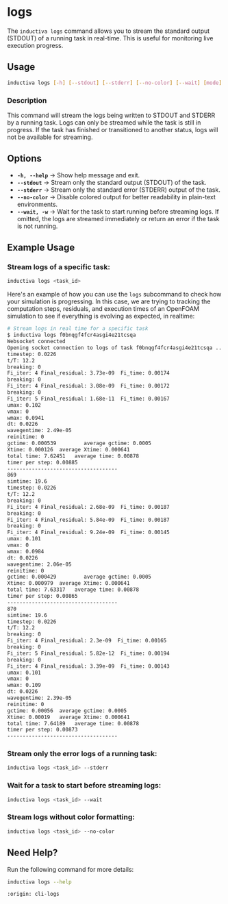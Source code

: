 # logs

The `inductiva logs` command allows you to stream the standard output (STDOUT) of a running task in real-time. This is useful for monitoring live execution progress.

## Usage

```sh
inductiva logs [-h] [--stdout] [--stderr] [--no-color] [--wait] [mode] <task_id>
```

### Description
This command will stream the logs being written to STDOUT and STDERR by a running task. 
Logs can only be streamed while the task is still in progress. If the task has finished
or transitioned to another status, logs will not be available for streaming.

## Options

- **`-h, --help`** → Show help message and exit.
- **`--stdout`** → Stream only the standard output (STDOUT) of the task.
- **`--stderr`** → Stream only the standard error (STDERR) output of the task.
- **`--no-color`** → Disable colored output for better readability in plain-text environments.
- **`--wait, -w`** → Wait for the task to start running before streaming logs. If omitted, the logs are streamed immediately or return an error if the task is not running.

## Example Usage

### Stream logs of a specific task:
```sh
inductiva logs <task_id>
```


Here's an example of how you can use the `logs` subcommand to check how your
simulation is progressing. In this case, we are trying to tracking the computation
steps, residuals, and execution times of an OpenFOAM simulation to see if everything
is evolving as expected, in realtime:

```bash
# Stream logs in real time for a specific task
$ inductiva logs f0bnqgf4fcr4asgi4e21tcsqa
Websocket connected
Opening socket connection to logs of task f0bnqgf4fcr4asgi4e21tcsqa ...
timestep: 0.0226
t/T: 12.2
breaking: 0
Fi_iter: 4 Final_residual: 3.73e-09  Fi_time: 0.00174
breaking: 0
Fi_iter: 4 Final_residual: 3.08e-09  Fi_time: 0.00172
breaking: 0
Fi_iter: 5 Final_residual: 1.68e-11  Fi_time: 0.00167
umax: 0.102
vmax: 0
wmax: 0.0941
dt: 0.0226
wavegentime: 2.49e-05
reinitime: 0
gctime: 0.000539         average gctime: 0.0005
Xtime: 0.000126  average Xtime: 0.000641
total time: 7.62451   average time: 0.00878
timer per step: 0.00885
------------------------------------
869
simtime: 19.6
timestep: 0.0226
t/T: 12.2
breaking: 0
Fi_iter: 4 Final_residual: 2.68e-09  Fi_time: 0.00187
breaking: 0
Fi_iter: 4 Final_residual: 5.84e-09  Fi_time: 0.00187
breaking: 0
Fi_iter: 4 Final_residual: 9.24e-09  Fi_time: 0.00145
umax: 0.101
vmax: 0
wmax: 0.0984
dt: 0.0226
wavegentime: 2.06e-05
reinitime: 0
gctime: 0.000429         average gctime: 0.0005
Xtime: 0.000979  average Xtime: 0.000641
total time: 7.63317   average time: 0.00878
timer per step: 0.00865
------------------------------------
870
simtime: 19.6
timestep: 0.0226
t/T: 12.2
breaking: 0
Fi_iter: 4 Final_residual: 2.3e-09  Fi_time: 0.00165
breaking: 0
Fi_iter: 5 Final_residual: 5.82e-12  Fi_time: 0.00194
breaking: 0
Fi_iter: 4 Final_residual: 3.39e-09  Fi_time: 0.00143
umax: 0.101
vmax: 0
wmax: 0.109
dt: 0.0226
wavegentime: 2.39e-05
reinitime: 0
gctime: 0.00056  average gctime: 0.0005
Xtime: 0.00019   average Xtime: 0.000641
total time: 7.64189   average time: 0.00878
timer per step: 0.00873
------------------------------------
```


### Stream only the error logs of a running task:
```sh
inductiva logs <task_id> --stderr
```

### Wait for a task to start before streaming logs:
```sh
inductiva logs <task_id> --wait
```

### Stream logs without color formatting:
```sh
inductiva logs <task_id> --no-color
```

## Need Help?
Run the following command for more details:

```sh
inductiva logs --help
```

```{banner_small}
:origin: cli-logs
```
